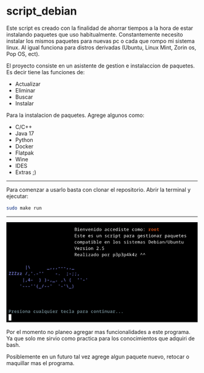 # script_debian
Este script es creado con la finalidad de ahorrar tiempos a la hora de estar instalando paquetes que uso habitualmente.
Constantemente necesito instalar los mismos paquetes para nuevas pc o cada que rompo mi sistema linux. 
Al igual funciona para distros derivadas (Ubuntu, Linux Mint, Zorin os, Pop OS, ect).

El proyecto consiste en un asistente de gestion e instalaccion de paquetes. Es decir tiene las funciones de:
- Actualizar
- Eliminar
- Buscar
- Instalar

Para la instalacion de paquetes. Agrege algunos como:
- C/C++
- Java 17
- Python
- Docker
- Flatpak
- Wine
- IDES
- Extras ;)

---
Para comenzar a usarlo basta con clonar el repositorio.
Abrir la terminal y ejecutar:

```bash
sudo make run
```

---

![preview](inicio.png)

Por el momento no planeo agregar mas funcionalidades a este programa. Ya que solo me sirvio como practica para
los conocimientos que adquiri de bash.

Posiblemente en un futuro tal vez agrege algun paquete nuevo, retocar o maquillar mas el programa.

